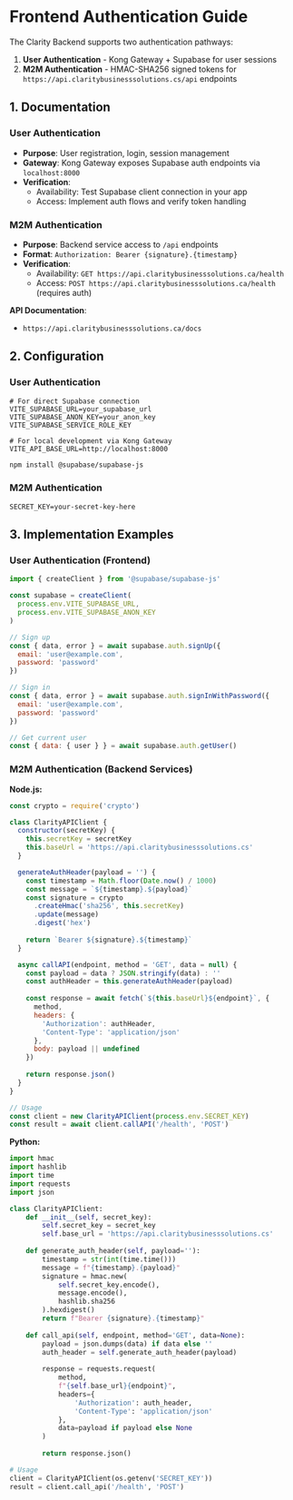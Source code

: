 # Frontend Authentication Guide

The Clarity Backend supports two authentication pathways:

1. **User Authentication** - Kong Gateway + Supabase for user sessions
2. **M2M Authentication** - HMAC-SHA256 signed tokens for `https://api.claritybusinesssolutions.cs/api` endpoints

## 1. Documentation

### User Authentication
- **Purpose**: User registration, login, session management
- **Gateway**: Kong Gateway exposes Supabase auth endpoints via `localhost:8000`
- **Verification**:
  - Availability: Test Supabase client connection in your app
  - Access: Implement auth flows and verify token handling

### M2M Authentication  
- **Purpose**: Backend service access to `/api` endpoints
- **Format**: `Authorization: Bearer {signature}.{timestamp}`
- **Verification**:
  - Availability: `GET https://api.claritybusinesssolutions.ca/health`
  - Access: `POST https://api.claritybusinesssolutions.ca/health` (requires auth)

**API Documentation**:
- `https://api.claritybusinesssolutions.ca/docs`

## 2. Configuration

### User Authentication
```env
# For direct Supabase connection
VITE_SUPABASE_URL=your_supabase_url
VITE_SUPABASE_ANON_KEY=your_anon_key
VITE_SUPABASE_SERVICE_ROLE_KEY

# For local development via Kong Gateway
VITE_API_BASE_URL=http://localhost:8000
```

```bash
npm install @supabase/supabase-js
```

### M2M Authentication
```env
SECRET_KEY=your-secret-key-here
```

## 3. Implementation Examples

### User Authentication (Frontend)
```javascript
import { createClient } from '@supabase/supabase-js'

const supabase = createClient(
  process.env.VITE_SUPABASE_URL,
  process.env.VITE_SUPABASE_ANON_KEY
)

// Sign up
const { data, error } = await supabase.auth.signUp({
  email: 'user@example.com',
  password: 'password'
})

// Sign in
const { data, error } = await supabase.auth.signInWithPassword({
  email: 'user@example.com',
  password: 'password'
})

// Get current user
const { data: { user } } = await supabase.auth.getUser()
```

### M2M Authentication (Backend Services)

**Node.js:**
```javascript
const crypto = require('crypto')

class ClarityAPIClient {
  constructor(secretKey) {
    this.secretKey = secretKey
    this.baseUrl = 'https://api.claritybusinesssolutions.cs'
  }

  generateAuthHeader(payload = '') {
    const timestamp = Math.floor(Date.now() / 1000)
    const message = `${timestamp}.${payload}`
    const signature = crypto
      .createHmac('sha256', this.secretKey)
      .update(message)
      .digest('hex')
    
    return `Bearer ${signature}.${timestamp}`
  }

  async callAPI(endpoint, method = 'GET', data = null) {
    const payload = data ? JSON.stringify(data) : ''
    const authHeader = this.generateAuthHeader(payload)
    
    const response = await fetch(`${this.baseUrl}${endpoint}`, {
      method,
      headers: {
        'Authorization': authHeader,
        'Content-Type': 'application/json'
      },
      body: payload || undefined
    })
    
    return response.json()
  }
}

// Usage
const client = new ClarityAPIClient(process.env.SECRET_KEY)
const result = await client.callAPI('/health', 'POST')
```

**Python:**
```python
import hmac
import hashlib
import time
import requests
import json

class ClarityAPIClient:
    def __init__(self, secret_key):
        self.secret_key = secret_key
        self.base_url = 'https://api.claritybusinesssolutions.cs'
    
    def generate_auth_header(self, payload=''):
        timestamp = str(int(time.time()))
        message = f"{timestamp}.{payload}"
        signature = hmac.new(
            self.secret_key.encode(),
            message.encode(),
            hashlib.sha256
        ).hexdigest()
        return f"Bearer {signature}.{timestamp}"
    
    def call_api(self, endpoint, method='GET', data=None):
        payload = json.dumps(data) if data else ''
        auth_header = self.generate_auth_header(payload)
        
        response = requests.request(
            method,
            f"{self.base_url}{endpoint}",
            headers={
                'Authorization': auth_header,
                'Content-Type': 'application/json'
            },
            data=payload if payload else None
        )
        
        return response.json()

# Usage
client = ClarityAPIClient(os.getenv('SECRET_KEY'))
result = client.call_api('/health', 'POST')